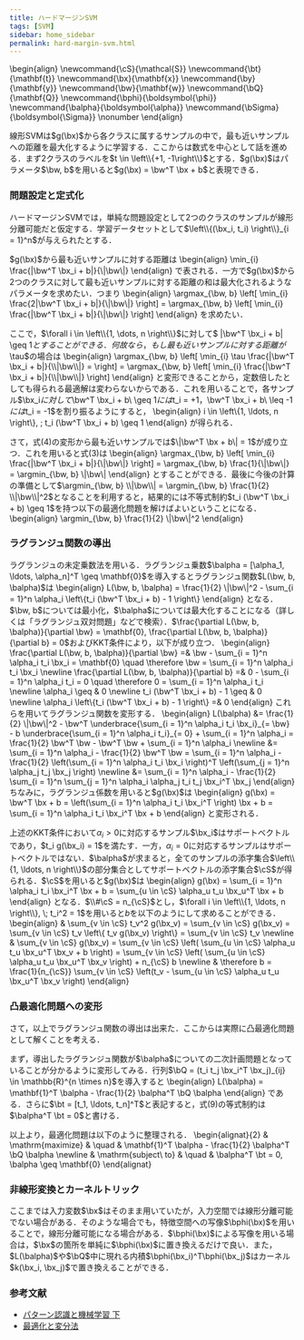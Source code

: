 ```yaml
---
title: ハードマージンSVM
tags: [SVM]
sidebar: home_sidebar
permalink: hard-margin-svm.html
---
```


\begin{align}
\newcommand{\cS}{\mathcal{S}}
\newcommand{\bt}{\mathbf{t}}
\newcommand{\bx}{\mathbf{x}}
\newcommand{\by}{\mathbf{y}}
\newcommand{\bw}{\mathbf{w}}
\newcommand{\bQ}{\mathbf{Q}}
\newcommand{\bphi}{\boldsymbol{\phi}}
\newcommand{\balpha}{\boldsymbol{\alpha}}
\newcommand{\bSigma}{\boldsymbol{\Sigma}} \nonumber
\end{align}

線形SVMは$g(\bx)$から各クラスに属するサンプルの中で，最も近いサンプルへの距離を最大化するように学習する．ここからは数式を中心として話を進める．まず2クラスのラベルを$t \in \left\\{+1, -1\right\\}$とする．$g(\bx)$はパラメータ$\bw, b$を用いると$g(\bx) = \bw^T \bx + b$と表現できる．

### 問題設定と定式化

ハードマージンSVMでは，単純な問題設定として2つのクラスのサンプルが線形分離可能だと仮定する．学習データセットとして$\left\\{(\bx_i, t_i) \right\\}_{i = 1}^n$が与えられたとする．

$g(\bx)$から最も近いサンプルに対する距離は
\begin{align}
\min_{i} \frac{|\bw^T \bx_i + b|}{\\|\bw\\|}
\end{align}
で表される．一方で$g(\bx)$から2つのクラスに対して最も近いサンプルに対する距離の和は最大化されるようなパラメータを求めたい．つまり
\begin{align}
\argmax_{\bw, b} \left[ \min_{i}  \frac{2|\bw^T \bx_i + b|}{\\|\bw\\|} \right] = \argmax_{\bw, b} \left[ \min_{i} \frac{|\bw^T \bx_i + b|}{\\|\bw\\|} \right]
\end{align}
を求めたい．

ここで，$\forall i \in \left\\{1, \dots, n \right\\}$に対して$ \|\bw^T \bx_i + b\| \geq 1$とすることができる．何故なら，もし最も近いサンプルに対する距離が$\tau$の場合は
\begin{align}
\argmax_{\bw, b} \left[ \min_{i} \tau \frac{|\bw^T \bx_i + b|}{\\|\bw\\|} =  \right] = \argmax_{\bw, b} \left[ \min_{i} \frac{|\bw^T \bx_i + b|}{\\|\bw\\|} \right]
\end{align}
と変形できることから，定数倍したとしても得られる最適解は変わらないからである．これを用いることで，各サンプル$\bx_i$に対して$\bw^T \bx_i + b\ \geq 1$には$t_i = +1$，$\bw^T \bx_i + b\ \leq -1$には$t_i = -1$を割り振るようにすると，
\begin{align}
i \in \left\\{1, \ldots, n \right\\}, \; t_i (\bw^T \bx_i + b) \geq 1
\end{align}
が得られる．

さて，式(4)の変形から最も近いサンプルでは$\|\bw^T \bx + b\| = 1$が成り立つ．これを用いると式(3)は
\begin{align}
\argmax_{\bw, b} \left[ \min_{i} \frac{|\bw^T \bx_i + b|}{\\|\bw\\|} \right] = \argmax_{\bw, b} \frac{1}{\\|\bw\\|} = \argmin_{\bw, b} \\|\bw\\|
\end{align}
とすることができる．最後に今後の計算の準備として$\argmin_{\bw, b} \\|\bw\\| = \argmin_{\bw, b} \frac{1}{2} \\|\bw\\|^2$となることを利用すると，結果的には不等式制約$t_i (\bw^T \bx_i + b) \geq 1$を持つ以下の最適化問題を解けばよいということになる．
\begin{align}
\argmin_{\bw, b} \frac{1}{2} \\|\bw\\|^2
\end{align}

### ラグランジュ関数の導出

ラグランジュの未定乗数法を用いる．ラグランジュ乗数$\balpha = [\alpha_1, \ldots, \alpha_n]^T \geq \mathbf{0}$を導入するとラグランジュ関数$L(\bw, b, \balpha)$は
\begin{align}
L(\bw, b, \balpha) = \frac{1}{2} \\|\bw\\|^2 - \sum_{i = 1}^n \alpha_i \left\\{t_i (\bw^T \bx_i + b) - 1 \right\\}
\end{align}
となる．$\bw, b$については最小化，$\balpha$については最大化することになる（詳しくは「ラグランジュ双対問題」などで検索）．$\frac{\partial L(\bw, b, \balpha)}{\partial \bw} = \mathbf{0}, \frac{\partial L(\bw, b, \balpha)}{\partial b} = 0$およびKKT条件により，以下が成り立つ．
\begin{align}
\frac{\partial L(\bw, b, \balpha)}{\partial \bw}
=& \bw - \sum_{i = 1}^n \alpha_i t_i \bx_i = \mathbf{0} \quad \therefore \bw
= \sum_{i = 1}^n \alpha_i t_i \bx_i \newline
\frac{\partial L(\bw, b, \balpha)}{\partial b} 
=& 0 - \sum_{i = 1}^n \alpha_i t_i = 0 \quad \therefore 0 = \sum_{i = 1}^n \alpha_i t_i \newline
\alpha_i \geq & 0 \newline
t_i (\bw^T \bx_i + b) - 1 \geq & 0 \newline
\alpha_i \left\\{t_i (\bw^T \bx_i + b) - 1 \right\\} =& 0
\end{align}
これらを用いてラグランジュ関数を変形する．
\begin{align}
L(\balpha) 
&= \frac{1}{2} \\|\bw\\|^2 - \bw^T \underbrace{\sum_{i = 1}^n \alpha_i t_i \bx_i}\_{= \bw} - b \underbrace{\sum_{i = 1}^n \alpha_i t_i}\_{= 0} + \sum_{i = 1}^n \alpha_i = \frac{1}{2} \bw^T \bw - \bw^T \bw + \sum_{i = 1}^n \alpha_i \newline
&= \sum_{i = 1}^n \alpha_i - \frac{1}{2} \bw^T \bw = \sum_{i = 1}^n \alpha_i - \frac{1}{2} \left(\sum_{i = 1}^n \alpha_i t_i \bx_i \right)^T \left(\sum_{j = 1}^n \alpha_j t_j \bx_j \right) \newline
&= \sum_{i = 1}^n \alpha_i - \frac{1}{2} \sum_{i = 1}^n \sum_{j = 1}^n \alpha_i \alpha_j t_i t_j \bx_i^T \bx_j
\end{align}
ちなみに，ラグランジュ係数を用いると$g(\bx)$は
\begin{align}
g(\bx) = \bw^T \bx + b = \left(\sum_{i = 1}^n \alpha_i t_i \bx_i^T \right) \bx + b = \sum_{i = 1}^n \alpha_i t_i \bx_i^T \bx + b
\end{align}
と変形される．

上述のKKT条件において$\alpha_i > 0$に対応するサンプル$\bx_i$はサポートベクトルであり，$t_i g(\bx_i) = 1$を満たす．一方，$\alpha_i = 0$に対応するサンプルはサポートベクトルではない．$\balpha$が求まると，全てのサンプルの添字集合$\left\\{1, \ldots, n \right\\}$の部分集合としてサポートベクトルの添字集合$\cS$が得られる．$\cS$を用いると$g(\bx)$は
\begin{align}
g(\bx) = \sum_{i = 1}^n \alpha_i t_i \bx_i^T \bx + b = \sum_{u \in \cS} \alpha_u t_u \bx_u^T \bx + b
\end{align}
となる．$\\#\cS = n_{\cS}$とし，$\forall i \in \left\\{1, \ldots, n \right\\}, \; t_i^2 = 1$を用いると$b$を以下のようにして求めることができる．
\begin{align}
& \sum_{v \in \cS} t_v^2 g(\bx_v) = \sum_{v \in \cS} g(\bx_v) = \sum_{v \in \cS} t_v \left\\{ t_v g(\bx_v) \right\\} = \sum_{v \in \cS} t_v \newline
& \sum_{v \in \cS} g(\bx_v) = \sum_{v \in \cS} \left( \sum_{u \in \cS} \alpha_u t_u \bx_u^T \bx_v + b \right) = \sum_{v \in \cS} \left( \sum_{u \in \cS} \alpha_u t_u \bx_u^T \bx_v \right) + n_{\cS} b \newline
& \therefore b = \frac{1}{n_{\cS}} \sum_{v \in \cS} \left(t_v - \sum_{u \in \cS} \alpha_u t_u \bx_u^T \bx_v \right)
\end{align}

### 凸最適化問題への変形

さて，以上でラグランジュ関数の導出は出来た．ここからは実際に凸最適化問題として解くことを考える．  

まず，導出したラグランジュ関数が$\balpha$についての二次計画問題となっていることが分かるように変形してみる．行列$\bQ = (t_i t_j \bx_i^T \bx_j)_{ij} \in \mathbb{R}^{n \times n}$を導入すると
\begin{align}
L(\balpha) = \mathbf{1}^T \balpha - \frac{1}{2} \balpha^T \bQ \balpha
\end{align}
である．さらに$\bt = [t_1, \ldots, t_n]^T$と表記すると，式(9)の等式制約は$\balpha^T \bt = 0$と書ける．

以上より，最適化問題は以下のように整理される．
\begin{alignat}{2}
& \mathrm{maximize} & \quad & \mathbf{1}^T \balpha - \frac{1}{2} \balpha^T \bQ \balpha \newline
& \mathrm{subject\ to} & \quad & \balpha^T \bt = 0, \balpha \geq \mathbf{0}
\end{alignat}

### 非線形変換とカーネルトリック

ここまでは入力変数$\bx$はそのまま用いていたが，入力空間では線形分離可能でない場合がある．そのような場合でも，特徴空間への写像$\bphi(\bx)$を用いることで，線形分離可能になる場合がある．$\bphi(\bx)$による写像を用いる場合は，$\bx$の箇所を単純に$\bphi(\bx)$に置き換えるだけで良い．また，$L(\balpha)$や$\bQ$中に現れる内積$\bphi(\bx_i)^T\bphi(\bx_j)$はカーネル$k(\bx_i, \bx_j)$で置き換えることができる．

### 参考文献

* [パターン認識と機械学習 下](https://www.maruzen-publishing.co.jp/item/b294551.html)
* [最適化と変分法](https://www.maruzen-publishing.co.jp/item/b294841.html)
